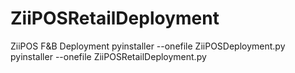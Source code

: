 # ZiiPOSRetailDeployment
ZiiPOS F&B Deployment
pyinstaller --onefile ZiiPOSDeployment.py
pyinstaller --onefile ZiiPOSRetailDeployment.py